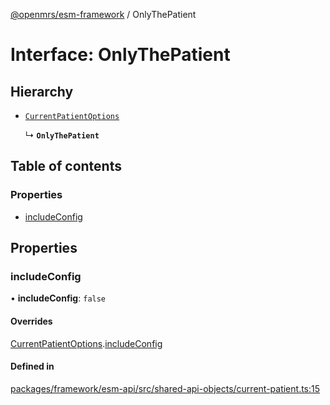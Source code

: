 [@openmrs/esm-framework](../API.md) / OnlyThePatient

# Interface: OnlyThePatient

## Hierarchy

- [`CurrentPatientOptions`](CurrentPatientOptions.md)

  ↳ **`OnlyThePatient`**

## Table of contents

### Properties

- [includeConfig](OnlyThePatient.md#includeconfig)

## Properties

### includeConfig

• **includeConfig**: ``false``

#### Overrides

[CurrentPatientOptions](CurrentPatientOptions.md).[includeConfig](CurrentPatientOptions.md#includeconfig)

#### Defined in

[packages/framework/esm-api/src/shared-api-objects/current-patient.ts:15](https://github.com/openmrs/openmrs-esm-core/blob/master/packages/framework/esm-api/src/shared-api-objects/current-patient.ts#L15)
